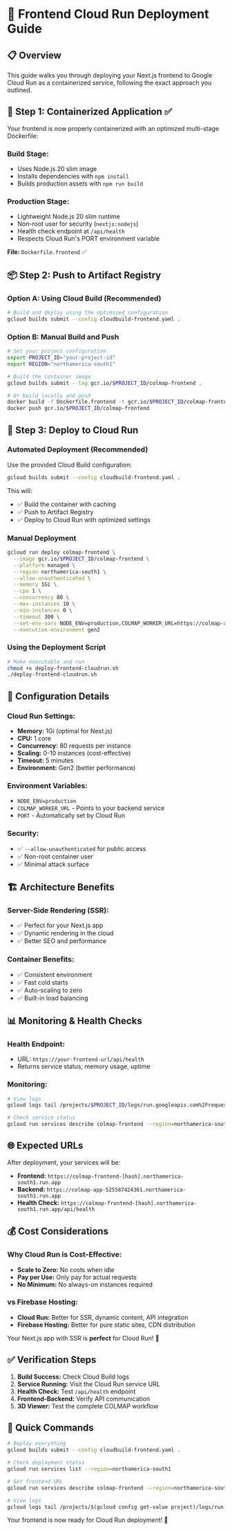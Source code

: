 # 🚀 Frontend Cloud Run Deployment Guide

## 📋 Overview

This guide walks you through deploying your Next.js frontend to Google Cloud Run as a containerized service, following the exact approach you outlined.

## 🐳 Step 1: Containerized Application ✅

Your frontend is now properly containerized with an optimized multi-stage Dockerfile:

### **Build Stage:**
- Uses Node.js 20 slim image
- Installs dependencies with `npm install`
- Builds production assets with `npm run build`

### **Production Stage:**
- Lightweight Node.js 20 slim runtime
- Non-root user for security (`nextjs:nodejs`)
- Health check endpoint at `/api/health`
- Respects Cloud Run's PORT environment variable

**File:** `Dockerfile.frontend` ✅

## 📦 Step 2: Push to Artifact Registry

### **Option A: Using Cloud Build (Recommended)**

```bash
# Build and deploy using the optimized configuration
gcloud builds submit --config cloudbuild-frontend.yaml .
```

### **Option B: Manual Build and Push**

```bash
# Set your project configuration
export PROJECT_ID="your-project-id"
export REGION="northamerica-south1"

# Build the container image
gcloud builds submit --tag gcr.io/$PROJECT_ID/colmap-frontend .

# Or build locally and push
docker build -f Dockerfile.frontend -t gcr.io/$PROJECT_ID/colmap-frontend .
docker push gcr.io/$PROJECT_ID/colmap-frontend
```

## 🚀 Step 3: Deploy to Cloud Run

### **Automated Deployment (Recommended)**

Use the provided Cloud Build configuration:

```bash
gcloud builds submit --config cloudbuild-frontend.yaml .
```

This will:
- ✅ Build the container with caching
- ✅ Push to Artifact Registry
- ✅ Deploy to Cloud Run with optimized settings

### **Manual Deployment**

```bash
gcloud run deploy colmap-frontend \
  --image gcr.io/$PROJECT_ID/colmap-frontend \
  --platform managed \
  --region northamerica-south1 \
  --allow-unauthenticated \
  --memory 1Gi \
  --cpu 1 \
  --concurrency 80 \
  --max-instances 10 \
  --min-instances 0 \
  --timeout 300 \
  --set-env-vars NODE_ENV=production,COLMAP_WORKER_URL=https://colmap-app-525587424361.northamerica-south1.run.app \
  --execution-environment gen2
```

### **Using the Deployment Script**

```bash
# Make executable and run
chmod +x deploy-frontend-cloudrun.sh
./deploy-frontend-cloudrun.sh
```

## 🔧 Configuration Details

### **Cloud Run Settings:**
- **Memory:** 1Gi (optimal for Next.js)
- **CPU:** 1 core
- **Concurrency:** 80 requests per instance
- **Scaling:** 0-10 instances (cost-effective)
- **Timeout:** 5 minutes
- **Environment:** Gen2 (better performance)

### **Environment Variables:**
- `NODE_ENV=production`
- `COLMAP_WORKER_URL` - Points to your backend service
- `PORT` - Automatically set by Cloud Run

### **Security:**
- ✅ `--allow-unauthenticated` for public access
- ✅ Non-root container user
- ✅ Minimal attack surface

## 🏗️ Architecture Benefits

### **Server-Side Rendering (SSR):**
- ✅ Perfect for your Next.js app
- ✅ Dynamic rendering in the cloud
- ✅ Better SEO and performance

### **Container Benefits:**
- ✅ Consistent environment
- ✅ Fast cold starts
- ✅ Auto-scaling to zero
- ✅ Built-in load balancing

## 📊 Monitoring & Health Checks

### **Health Endpoint:**
- URL: `https://your-frontend-url/api/health`
- Returns service status, memory usage, uptime

### **Monitoring:**
```bash
# View logs
gcloud logs tail /projects/$PROJECT_ID/logs/run.googleapis.com%2Frequests

# Check service status
gcloud run services describe colmap-frontend --region=northamerica-south1
```

## 🌐 Expected URLs

After deployment, your services will be:

- **Frontend:** `https://colmap-frontend-[hash].northamerica-south1.run.app`
- **Backend:** `https://colmap-app-525587424361.northamerica-south1.run.app`
- **Health Check:** `https://colmap-frontend-[hash].northamerica-south1.run.app/api/health`

## 💰 Cost Considerations

### **Why Cloud Run is Cost-Effective:**
- **Scale to Zero:** No costs when idle
- **Pay per Use:** Only pay for actual requests
- **No Minimum:** No always-on instances required

### **vs Firebase Hosting:**
- **Cloud Run:** Better for SSR, dynamic content, API integration
- **Firebase Hosting:** Better for pure static sites, CDN distribution

Your Next.js app with SSR is **perfect** for Cloud Run! 🎯

## ✅ Verification Steps

1. **Build Success:** Check Cloud Build logs
2. **Service Running:** Visit the Cloud Run service URL
3. **Health Check:** Test `/api/health` endpoint  
4. **Frontend-Backend:** Verify API communication
5. **3D Viewer:** Test the complete COLMAP workflow

## 🚀 Quick Commands

```bash
# Deploy everything
gcloud builds submit --config cloudbuild-frontend.yaml .

# Check deployment status
gcloud run services list --region=northamerica-south1

# Get frontend URL
gcloud run services describe colmap-frontend --region=northamerica-south1 --format="value(status.url)"

# View logs
gcloud logs tail /projects/$(gcloud config get-value project)/logs/run.googleapis.com%2Frequests
```

Your frontend is now ready for Cloud Run deployment! 🌟
